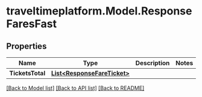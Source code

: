 
# traveltimeplatform.Model.ResponseFaresFast

## Properties

Name | Type | Description | Notes
------------ | ------------- | ------------- | -------------
**TicketsTotal** | [**List&lt;ResponseFareTicket&gt;**](ResponseFareTicket.md) |  | 

[[Back to Model list]](../README.md#documentation-for-models)
[[Back to API list]](../README.md#documentation-for-api-endpoints)
[[Back to README]](../README.md)

